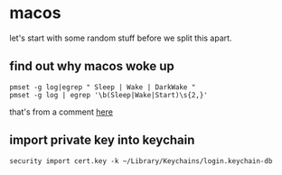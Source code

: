 # macos

let's start with some random stuff before we split this apart.

## find out why macos woke up

```
pmset -g log|egrep " Sleep | Wake | DarkWake "
pmset -g log | egrep '\b(Sleep|Wake|Start)\s{2,}'
```

that's from a comment [here](https://apple.stackexchange.com/questions/52064/how-to-find-out-the-start-time-of-last-sleep#comment259571_84162)


## import private key into keychain

```
security import cert.key -k ~/Library/Keychains/login.keychain-db
```

